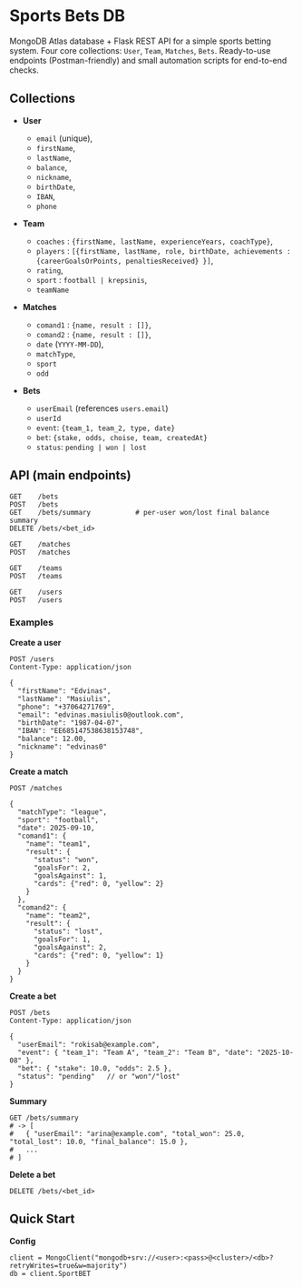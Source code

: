 # Sports Bets DB 
MongoDB Atlas database + Flask REST API for a simple sports betting system. Four core collections: `User`, `Team`, `Matches`, `Bets`. 
Ready-to-use endpoints (Postman-friendly) and small automation scripts for end-to-end checks.

## Collections

* **User**
  
  * `email` (unique),
  * `firstName`,
  * `lastName`,
  * `balance`,
  * `nickname`,
  * `birthDate`,
  * `IBAN`,
  * `phone`
    
* **Team**

  * `coaches` : `{firstName, lastName, experienceYears, coachType}`,
  * `players` : `[{firstName, lastName, role, birthDate, achievements : {careerGoalsOrPoints, penaltiesReceived} }]`,
  * `rating`,
  * `sport` : `football | krepsinis`,
  * `teamName`
* **Matches**

  * `comand1` : `{name, result : []}`,
  * `comand2` : `{name, result : []}`,
  * `date` (`YYYY-MM-DD`),
  * `matchType`,
  * `sport`
  * `odd`
* **Bets**

  * `userEmail` (references `users.email`)
  * `userId`
  * `event`: `{team_1, team_2, type, date}`
  * `bet`: `{stake, odds, choise, team, createdAt}`
  * `status`: `pending | won | lost`


## API (main endpoints)

```
GET    /bets
POST   /bets
GET    /bets/summary           # per-user won/lost final balance summary
DELETE /bets/<bet_id>

GET    /matches
POST   /matches

GET    /teams
POST   /teams

GET    /users
POST   /users
```

### Examples

**Create a user**

```http
POST /users
Content-Type: application/json

{
  "firstName": "Edvinas",
  "lastName": "Masiulis",
  "phone": "+37064271769",
  "email": "edvinas.masiulis0@outlook.com",
  "birthDate": "1987-04-07",
  "IBAN": "EE685147538638153748",
  "balance": 12.00,
  "nickname": "edvinas0"
}
```

**Create a match**

```http
POST /matches

{
  "matchType": "league",
  "sport": "football",
  "date": 2025-09-10,
  "comand1": {
    "name": "team1",
    "result": {
      "status": "won",
      "goalsFor": 2,
      "goalsAgainst": 1,
      "cards": {"red": 0, "yellow": 2}
    }
  },
  "comand2": {
    "name": "team2",
    "result": {
      "status": "lost",
      "goalsFor": 1,
      "goalsAgainst": 2,
      "cards": {"red": 0, "yellow": 1}
    }
  }
}
```

**Create a bet**

```http
POST /bets
Content-Type: application/json

{
  "userEmail": "rokisab@example.com",
  "event": { "team_1": "Team A", "team_2": "Team B", "date": "2025-10-08" },
  "bet": { "stake": 10.0, "odds": 2.5 },
  "status": "pending"   // or "won"/"lost"
}
```

**Summary**

```http
GET /bets/summary
# -> [
#   { "userEmail": "arina@example.com", "total_won": 25.0, "total_lost": 10.0, "final_balance": 15.0 },
#   ...
# ]
```

**Delete a bet**

```http
DELETE /bets/<bet_id>
```

## Quick Start

**Config**
 ```
 client = MongoClient("mongodb+srv://<user>:<pass>@<cluster>/<db>?retryWrites=true&w=majority")
 db = client.SportBET
 ```

